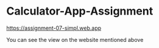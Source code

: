# Calculator-App-Assignment
https://assignment-07-simpl.web.app

You can see the view on the website mentioned above